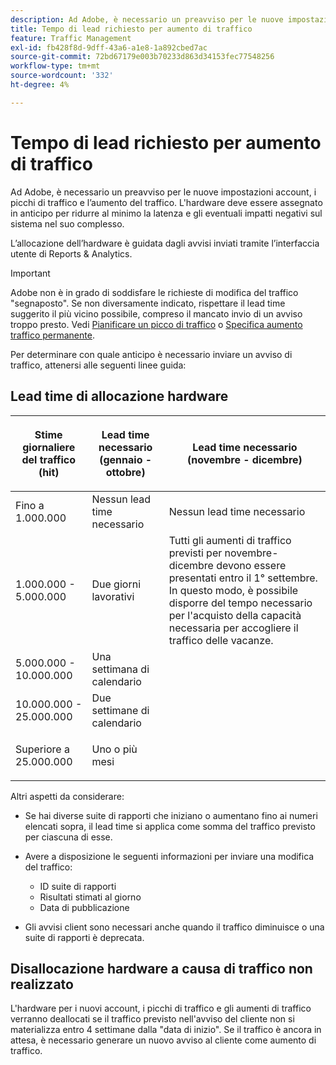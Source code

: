 ```yaml
---
description: Ad Adobe, è necessario un preavviso per le nuove impostazioni account, i picchi di traffico e l’aumento del traffico. L'hardware deve essere assegnato in anticipo per ridurre al minimo la latenza e gli eventuali impatti negativi sul sistema nel suo complesso.
title: Tempo di lead richiesto per aumento di traffico
feature: Traffic Management
exl-id: fb428f8d-9dff-43a6-a1e8-1a892cbed7ac
source-git-commit: 72bd67179e003b70233d863d34153fec77548256
workflow-type: tm+mt
source-wordcount: '332'
ht-degree: 4%

---
```


# Tempo di lead richiesto per aumento di traffico

Ad Adobe, è necessario un preavviso per le nuove impostazioni account, i picchi di traffico e l’aumento del traffico. L&#39;hardware deve essere assegnato in anticipo per ridurre al minimo la latenza e gli eventuali impatti negativi sul sistema nel suo complesso.

L’allocazione dell’hardware è guidata dagli avvisi inviati tramite l’interfaccia utente di Reports &amp; Analytics.

>[!IMPORTANT]
>
>Adobe non è in grado di soddisfare le richieste di modifica del traffico &quot;segnaposto&quot;. Se non diversamente indicato, rispettare il lead time suggerito il più vicino possibile, compreso il mancato invio di un avviso troppo presto. Vedi [Pianificare un picco di traffico](/help/admin/c-traffic-management/t-traffic-schedule-spike.md) o [Specifica aumento traffico permanente](/help/admin/c-traffic-management/t-traffic-permanent.md).

Per determinare con quale anticipo è necessario inviare un avviso di traffico, attenersi alle seguenti linee guida:

## Lead time di allocazione hardware

<table id="table_A67CC3B164F740088797BD8913244E47">
 <thead>
  <tr>
   <th colname="col1" class="entry"> Stime giornaliere del traffico (hit) </th>
   <th colname="col2" class="entry"> <p>Lead time necessario (gennaio - ottobre) </p> </th>
   <th colname="col3" class="entry"> <p>Lead time necessario (novembre - dicembre) </p> </th>
  </tr>
 </thead>
 <tbody>
  <tr>
   <td colname="col1"> Fino a 1.000.000 </td>
   <td colname="col2"> Nessun lead time necessario </td>
   <td colname="col3"> Nessun lead time necessario </td>
  </tr>
  <tr>
   <td colname="col1"> 1.000.000 - 5.000.000 </td>
   <td colname="col2"> Due giorni lavorativi </td>
   <td colname="col3" morerows="3"> Tutti gli aumenti di traffico previsti per novembre-dicembre devono essere presentati entro il 1° settembre. In questo modo, è possibile disporre del tempo necessario per l'acquisto della capacità necessaria per accogliere il traffico delle vacanze. </td>
  </tr>
  <tr>
   <td colname="col1"> 5.000.000 - 10.000.000 </td>
   <td colname="col2"> Una settimana di calendario </td>
  </tr>
  <tr>
   <td colname="col1"> 10.000.000 - 25.000.000 </td>
   <td colname="col2"> Due settimane di calendario </td>
  </tr>
  <tr>
   <td colname="col1"> <p>Superiore a 25.000.000 </p> </td>
   <td colname="col2"> Uno o più mesi </td>
  </tr>
 </tbody>
</table>

Altri aspetti da considerare:

* Se hai diverse suite di rapporti che iniziano o aumentano fino ai numeri elencati sopra, il lead time si applica come somma del traffico previsto per ciascuna di esse.
* Avere a disposizione le seguenti informazioni per inviare una modifica del traffico:

   * ID suite di rapporti
   * Risultati stimati al giorno
   * Data di pubblicazione

* Gli avvisi client sono necessari anche quando il traffico diminuisce o una suite di rapporti è deprecata.

## Disallocazione hardware a causa di traffico non realizzato

L&#39;hardware per i nuovi account, i picchi di traffico e gli aumenti di traffico verranno deallocati se il traffico previsto nell&#39;avviso del cliente non si materializza entro 4 settimane dalla &quot;data di inizio&quot;. Se il traffico è ancora in attesa, è necessario generare un nuovo avviso al cliente come aumento di traffico.
